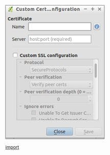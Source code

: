 ![](../images/QgsAuthSslConfigDialog-standalone.png)

[import](../gui/qgis-sample-QgsAuthSslConfigDialog.py)
